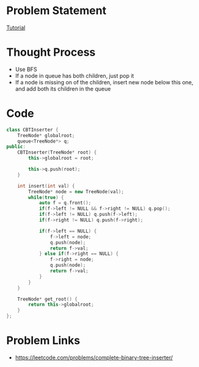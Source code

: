 # Problem Statement

[Tutorial](https://www.youtube.com/watch?v=x9wAMfcGI8A&list=PL-Jc9J83PIiHgjQ9wfJ8w-rXU368xNX4L&index=63)

# Thought Process
- Use BFS
- If a node in queue has both children, just pop it
- If a node is missing on of the children, insert new node below this one, and add both its children in the queue

# Code
```cpp
class CBTInserter {
    TreeNode* globalroot;
    queue<TreeNode*> q;
public:
    CBTInserter(TreeNode* root) {
        this->globalroot = root;

        this->q.push(root);
    }

    int insert(int val) {
        TreeNode* node = new TreeNode(val);
        while(true) {
            auto f = q.front();
            if(f->left != NULL && f->right != NULL) q.pop();
            if(f->left != NULL) q.push(f->left);
            if(f->right != NULL) q.push(f->right);

            if(f->left == NULL) {
                f->left = node;
                q.push(node);
                return f->val;
            } else if(f->right == NULL) {
                f->right = node;
                q.push(node);
                return f->val;
            }
        }
    }

    TreeNode* get_root() {
        return this->globalroot;
    }
};
```

# Problem Links
- https://leetcode.com/problems/complete-binary-tree-inserter/
